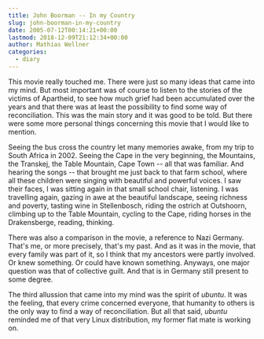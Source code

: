 ```yaml
---
title: John Boorman -- In my Country
slug: john-boorman-in-my-country
date: 2005-07-12T00:14:21+00:00
lastmod: 2018-12-09T21:12:34+00:00
author: Mathias Wellner
categories:
  - diary
---
```

This movie really touched me. There were just so many ideas that came into my mind. But most important was of course to listen to the stories of the victims of Apartheid, to see how much grief had been accumulated over the years and that there was at least the possibility to find some way of reconciliation. This was the main story and it was good to be told. But there were some more personal things concerning this movie that I would like to mention.
<!--more-->

Seeing the bus cross the country let many memories awake, from my trip to South Africa in 2002. Seeing the Cape in the very beginning, the Mountains, the Transkej, the Table Mountain, Cape Town -- all that was familiar. And hearing the songs -- that brought me just back to that farm school, where all these children were singing with beautiful and powerful voices. I saw their faces, I was sitting again in that small school chair, listening. I was travelling again, gazing in awe at the beautiful landscape, seeing richness and poverty, tasting wine in Stellenbosch, riding the ostrich at Outshoorn, climbing up to the Table Mountain, cycling to the Cape, riding horses in the Drakensberge, reading, thinking.

There was also a comparison in the movie, a reference to Nazi Germany. That's me, or more precisely, that's my past. And as it was in the movie, that every family was part of it, so I think that my ancestors were partly involved. Or knew something. Or could have known something. Anyways, one major question was that of collective guilt. And that is in Germany still present to some degree.

The third allussion that came into my mind was the spirit of _ubuntu_. It was the feeling, that every crime concerned everyone, that humanity to others is the only way to find a way of reconciliation. But all that said, _ubuntu_ reminded me of that very Linux distribution, my former flat mate is working on.
